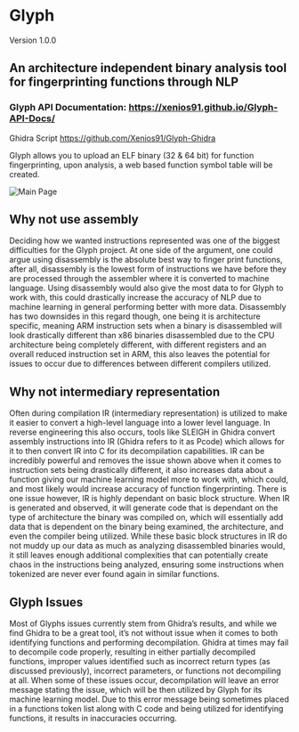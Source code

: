 # Glyph

Version 1.0.0

## An architecture independent binary analysis tool for fingerprinting functions through NLP

### Glyph API Documentation: https://xenios91.github.io/Glyph-API-Docs/

Ghidra Script
https://github.com/Xenios91/Glyph-Ghidra

Glyph allows you to upload an ELF binary (32 & 64 bit) for function fingerprinting, upon analysis, a web based function symbol table will be created.

![Main Page](https://i.imgur.com/Gb9OFNN.png)

## Why not use assembly

Deciding how we wanted instructions represented was one of the biggest difficulties for the Glyph project. At one side of the argument, one could argue using disassembly is the absolute best way to finger print functions, after all, disassembly is the lowest form of instructions we have before they are processed through the assembler where it is converted to machine language. Using disassembly would also give the most data to for Glyph to work with, this could drastically increase the accuracy of NLP due to machine learning in general performing better with more data. Disassembly has two downsides in this regard though, one being it is architecture specific, meaning ARM instruction sets when a binary is disassembled will look drastically different than x86 binaries disassembled due to the CPU architecture being completely different, with different registers and an overall reduced instruction set in ARM, this also leaves the potential for issues to occur due to differences between different compilers utilized.

## Why not intermediary representation

Often during compilation IR (intermediary representation) is utilized to make it easier to convert a high-level language into a lower level language. In reverse engineering this also occurs, tools like SLEIGH in Ghidra convert assembly instructions into IR (Ghidra refers to it as Pcode) which allows for it to then convert IR into C for its decompilation capabilities. IR can be incredibly powerful and removes the issue shown above when it comes to instruction sets being drastically different, it also increases data about a function giving our machine learning model more to work with, which could, and most likely would increase accuracy of function fingerprinting. There is one issue however, IR is highly dependant on basic block structure. When IR is generated and observed, it will generate code that is dependant on the type of architecture the binary was compiled on, which will essentially add data that is dependent on the binary being examined, the architecture, and even the compiler being utilized. While these basic block structures in IR do not muddy up our data as much as analyzing disassembled binaries would, it still leaves enough additional complexities that can potentially create chaos in the instructions being analyzed, ensuring some instructions when tokenized are never ever found again in similar functions.


## Glyph Issues

Most of Glyphs issues currently stem from Ghidra’s results, and while we find Ghidra to be a great tool, it’s not without issue when it comes to both identifying functions and performing decompilation. Ghidra at times may fail to decompile code properly, resulting in either partially decompiled functions, improper values identified such as incorrect return types (as discussed previously), incorrect parameters, or functions not decompiling at all. When some of these issues occur, decompilation will leave an error message stating the issue, which will be then utilized by Glyph for its machine learning model. Due to this error message being sometimes placed in a functions token list along with C code and being utilized for identifying functions, it results in inaccuracies occurring. 

